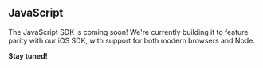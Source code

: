 ## JavaScript

The JavaScript SDK is coming soon! We're currently building it to feature parity
with our iOS SDK, with support for both modern browsers and Node.

**Stay tuned!**
